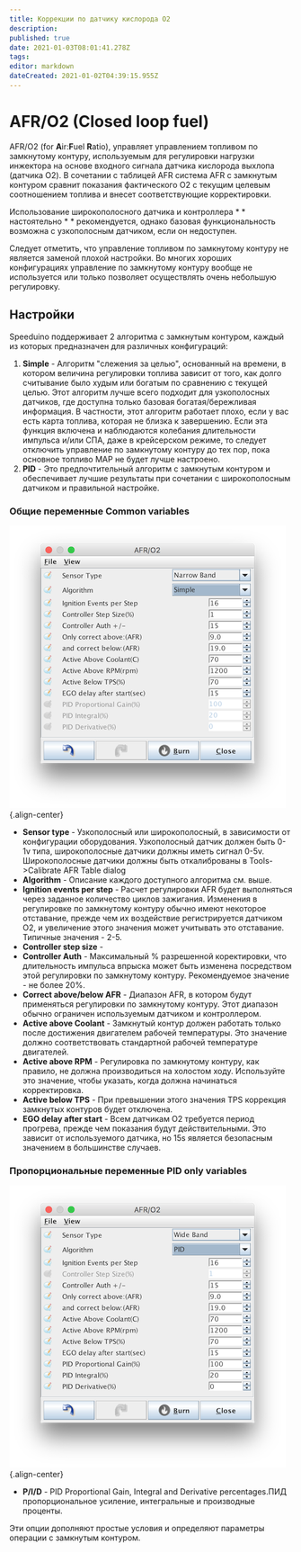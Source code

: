 ```yaml
---
title: Коррекции по датчику кислорода O2
description: 
published: true
date: 2021-01-03T08:01:41.278Z
tags: 
editor: markdown
dateCreated: 2021-01-02T04:39:15.955Z
---
```


# AFR/O2 (Closed loop fuel)

AFR/O2 (for **A**ir:**F**uel **R**atio), управляет управлением топливом по замкнутому контуру, используемым для регулировки нагрузки инжектора на основе входного сигнала датчика кислорода выхлопа (датчика O2). В сочетании с таблицей AFR система AFR с замкнутым контуром сравнит показания фактического O2 с текущим целевым соотношением топлива и внесет соответствующие корректировки.

Использование широкополосного датчика и контроллера * * настоятельно * * рекомендуется, однако базовая функциональность возможна с узкополосным датчиком, если он недоступен.

Следует отметить, что управление топливом по замкнутому контуру не является заменой плохой настройки. Во многих хороших конфигурациях управление по замкнутому контуру вообще не используется или только позволяет осуществлять очень небольшую регулировку.

## Настройки

Speeduino поддерживает 2 алгоритма с замкнутым контуром, каждый из которых предназначен для различных конфигураций:

1. **Simple** - Алгоритм "слежения за целью", основанный на времени, в котором величина регулировки топлива зависит от того, как долго считывание было худым или богатым по сравнению с текущей целью. Этот алгоритм лучше всего подходит для узкополосных датчиков, где доступна только базовая богатая/бережливая информация. В частности, этот алгоритм работает плохо, если у вас есть карта топлива, которая не близка к завершению. Если эта функция включена и наблюдаются колебания длительности импульса и/или СПА, даже в крейсерском режиме, то следует отключить управление по замкнутому контуру до тех пор, пока основное топливо MAP не будет лучше настроено.
2. **PID** - Это предпочтительный алгоритм с замкнутым контуром и обеспечивает лучшие результаты при сочетании с широкополосным датчиком и правильной настройке.

### Общие переменные Common variables
![o2_simple.png](/img/tuning/o2_simple.png){.align-center}

* **Sensor type** - Узкополосный или широкополосный, в зависимости от конфигурации оборудования. Узкополосный датчик должен быть 0-1v типа, широкополосные датчики должны иметь сигнал 0-5v. Широкополосные датчики должны быть откалиброваны в Tools-&gt;Calibrate AFR Table dialog
* **Algorithm** - Описание каждого доступного алгоритма см. выше.
* **Ignition events per step** - Расчет регулировки AFR будет выполняться через заданное количество циклов зажигания. Изменения в регулировке по замкнутому контуру обычно имеют некоторое отставание, прежде чем их воздействие регистрируется датчиком O2, и увеличение этого значения может учитывать это отставание. Типичные значения - 2-5.
* **Controller step size** -
* **Controller Auth** - Максимальный % разрешенной коректировки, что длительность импульса впрыска может быть изменена посредством этой регулировки по замкнутому контуру. Рекомендуемое значение - не более 20%.
* **Correct above/below AFR** - Диапазон AFR, в котором будут применяться регулировки по замкнутому контуру. Этот диапазон обычно ограничен используемым датчиком и контроллером.
* **Active above Coolant** - Замкнутый контур должен работать только после достижения двигателем рабочей температуры. Это значение должно соответствовать стандартной рабочей температуре двигателей.
* **Active above RPM** - Регулировка по замкнутому контуру, как правило, не должна производиться на холостом ходу. Используйте это значение, чтобы указать, когда должна начинаться корректировка.
* **Active below TPS** - При превышении этого значения TPS коррекция замкнутых контуров будет отключена.
* **EGO delay after start** - Всем датчикам O2 требуется период прогрева, прежде чем показания будут действительными. Это зависит от используемого датчика, но 15s является безопасным значением в большинстве случаев.

### Пропорциональные переменные PID only variables
![o2_pid.png](/img/tuning/o2_pid.png){.align-center}

* **P/I/D** - PID Proportional Gain, Integral and Derivative percentages.ПИД пропорциональное усиление, интегральные и производные проценты.

Эти опции дополняют простые условия и определяют параметры операции с замкнутым контуром.
